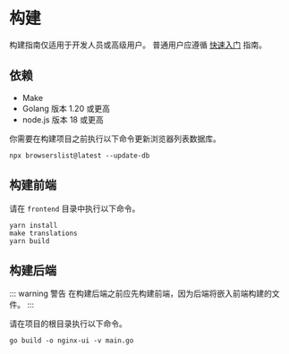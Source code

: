 # 构建

构建指南仅适用于开发人员或高级用户。
普通用户应遵循 [快速入门](./getting-started) 指南。

## 依赖

- Make
- Golang 版本 1.20 或更高
- node.js 版本 18 或更高

你需要在构建项目之前执行以下命令更新浏览器列表数据库。
  ```shell
  npx browserslist@latest --update-db
  ```

## 构建前端

请在 `frontend` 目录中执行以下命令。

```shell
yarn install
make translations
yarn build
```

## 构建后端

::: warning 警告
在构建后端之前应先构建前端，因为后端将嵌入前端构建的文件。
:::

请在项目的根目录执行以下命令。

```shell
go build -o nginx-ui -v main.go
```

